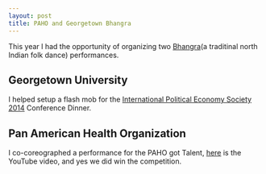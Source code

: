 ```yaml
---
layout: post
title: PAHO and Georgetown Bhangra
---
```

This year I had the opportunity of organizing two [Bhangra](http://en.wikipedia.org/wiki/Bhangra_(dance))(a traditinal north Indian folk dance) performances.
## Georgetown University
I helped setup a flash mob for the [International Political Economy Society 2014](https://ncgg.princeton.edu/IPES/program2014.php) Conference Dinner.
## Pan American Health Organization
I co-coreographed a performance for the PAHO got Talent, [here](https://www.youtube.com/watch?v=YwkA9ClNkhI) is the YouTube video, and yes we did win the competition.
